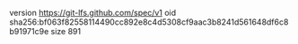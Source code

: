 version https://git-lfs.github.com/spec/v1
oid sha256:bf063f82558114490cc892e8c4d5308cf9aac3b8241d561648df6c8b91971c9e
size 891
